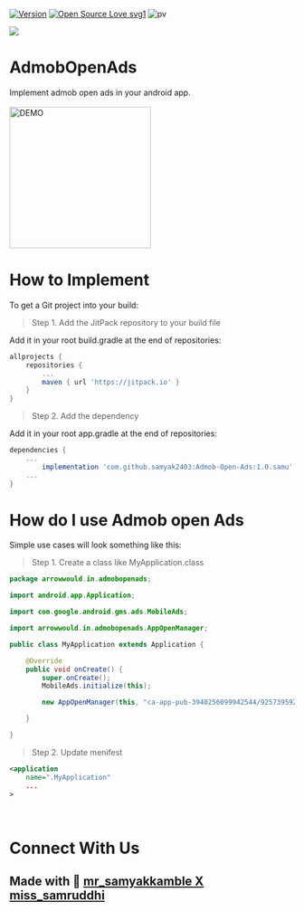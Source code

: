[![Version](https://img.shields.io/badge/version-1.0.samu-green.svg)](https://shields.io/)
[![Open Source Love svg1](https://badges.frapsoft.com/os/v1/open-source.svg?v=103)](https://github.com/ellerbrock/open-source-badges/)
![pv](https://pageview.vercel.app/?github_user=Admob-Open-Ads)


[![](https://contrib.rocks/image?repo=samyak2403/Admob-Open-Ads)](https://github.com/samyak2403/IPTVmine/graphs/contributors)



# AdmobOpenAds
Implement admob open ads in your android app.<br/><br/>
 <img src="https://user-images.githubusercontent.com/46995327/122922701-8b862b80-d381-11eb-8431-4030ef740f81.jpg" width="250"  alt="DEMO"/>

# How to Implement
To get a Git project into your build:
> Step 1. Add the JitPack repository to your build file

Add it in your root build.gradle at the end of repositories: <br/>
```gradle
allprojects {
	repositories {
		...
		maven { url 'https://jitpack.io' }
	}
}
```
    
> Step 2. Add the dependency

Add it in your root app.gradle at the end of repositories: <br/>
```gradle
dependencies {
	...
		implementation 'com.github.samyak2403:Admob-Open-Ads:1.0.samu'
	...
}
```

# How do I use Admob open Ads
Simple use cases will look something like this:
> Step 1. Create a class like MyApplication.class <br/>
```java
package arrowwould.in.admobopenads;

import android.app.Application;

import com.google.android.gms.ads.MobileAds;

import arrowwould.in.admobopenads.AppOpenManager;

public class MyApplication extends Application {

    @Override
    public void onCreate() {
        super.onCreate();
        MobileAds.initialize(this);

        new AppOpenManager(this, "ca-app-pub-3940256099942544/9257395921");

    }

}
```
> Step 2. Update menifest
```xml
<application 
	name=".MyApplication"
	...
>
```

<br/>

# Connect With Us


## Made with :sparkling_heart: [mr_samyakkamble X miss_samruddhi](https://www.instagram.com/mr_samyakkamble/?hl=en/)     
